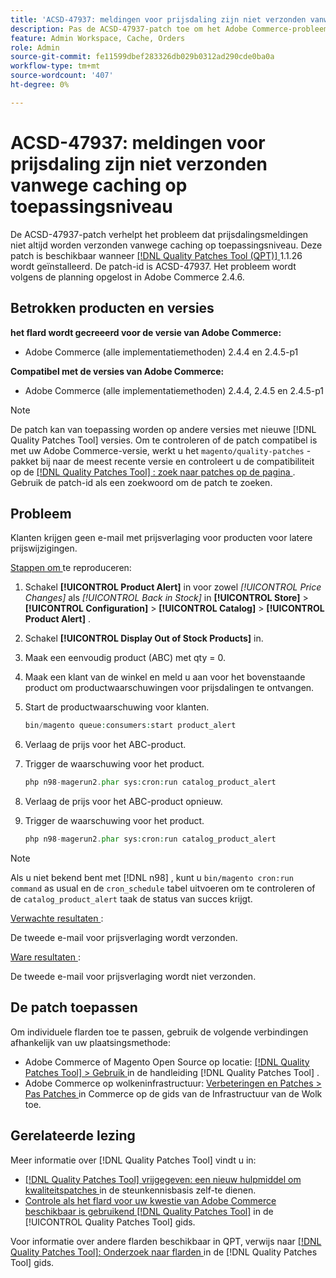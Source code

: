 ```yaml
---
title: 'ACSD-47937: meldingen voor prijsdaling zijn niet verzonden vanwege caching op toepassingsniveau'
description: Pas de ACSD-47937-patch toe om het Adobe Commerce-probleem op te lossen, waarbij prijsdalingsmeldingen niet altijd worden verzonden als gevolg van caching op toepassingsniveau.
feature: Admin Workspace, Cache, Orders
role: Admin
source-git-commit: fe11599dbef283326db029b0312ad290cde0ba0a
workflow-type: tm+mt
source-wordcount: '407'
ht-degree: 0%

---
```


# ACSD-47937: meldingen voor prijsdaling zijn niet verzonden vanwege caching op toepassingsniveau

De ACSD-47937-patch verhelpt het probleem dat prijsdalingsmeldingen niet altijd worden verzonden vanwege caching op toepassingsniveau. Deze patch is beschikbaar wanneer [[!DNL Quality Patches Tool (QPT)] ](https://experienceleague.adobe.com/en/docs/commerce-knowledge-base/kb/announcements/commerce-announcements/magento-quality-patches-released-new-tool-to-self-serve-quality-patches) 1.1.26 wordt geïnstalleerd. De patch-id is ACSD-47937. Het probleem wordt volgens de planning opgelost in Adobe Commerce 2.4.6.

## Betrokken producten en versies

**het flard wordt gecreeerd voor de versie van Adobe Commerce:**

* Adobe Commerce (alle implementatiemethoden) 2.4.4 en 2.4.5-p1

**Compatibel met de versies van Adobe Commerce:**

* Adobe Commerce (alle implementatiemethoden) 2.4.4, 2.4.5 en 2.4.5-p1

>[!NOTE]
>
>De patch kan van toepassing worden op andere versies met nieuwe [!DNL Quality Patches Tool] versies. Om te controleren of de patch compatibel is met uw Adobe Commerce-versie, werkt u het `magento/quality-patches` -pakket bij naar de meest recente versie en controleert u de compatibiliteit op de [[!DNL Quality Patches Tool] : zoek naar patches op de pagina ](https://experienceleague.adobe.com/tools/commerce-quality-patches/index.html) . Gebruik de patch-id als een zoekwoord om de patch te zoeken.

## Probleem

Klanten krijgen geen e-mail met prijsverlaging voor producten voor latere prijswijzigingen.

<u> Stappen om </u> te reproduceren:

1. Schakel **[!UICONTROL Product Alert]** in voor zowel *[!UICONTROL Price Changes]* als *[!UICONTROL Back in Stock]* in **[!UICONTROL Store]** > **[!UICONTROL Configuration]** > **[!UICONTROL Catalog]** > **[!UICONTROL Product Alert]** .
1. Schakel **[!UICONTROL Display Out of Stock Products]** in.
1. Maak een eenvoudig product (ABC) met qty = 0.
1. Maak een klant van de winkel en meld u aan voor het bovenstaande product om productwaarschuwingen voor prijsdalingen te ontvangen.
1. Start de productwaarschuwing voor klanten.

   ```PHP
   bin/magento queue:consumers:start product_alert
   ```

1. Verlaag de prijs voor het ABC-product.
1. Trigger de waarschuwing voor het product.

   ```PHP
   php n98-magerun2.phar sys:cron:run catalog_product_alert
   ```

1. Verlaag de prijs voor het ABC-product opnieuw.
1. Trigger de waarschuwing voor het product.

   ```PHP
   php n98-magerun2.phar sys:cron:run catalog_product_alert
   ```

>[!NOTE]
>
>Als u niet bekend bent met [!DNL n98] , kunt u `bin/magento cron:run command` as usual en de `cron_schedule` tabel uitvoeren om te controleren of de `catalog_product_alert` taak de status van succes krijgt.

<u> Verwachte resultaten </u>:

De tweede e-mail voor prijsverlaging wordt verzonden.

<u> Ware resultaten </u>:

De tweede e-mail voor prijsverlaging wordt niet verzonden.

## De patch toepassen

Om individuele flarden toe te passen, gebruik de volgende verbindingen afhankelijk van uw plaatsingsmethode:

* Adobe Commerce of Magento Open Source op locatie: [[!DNL Quality Patches Tool]  > Gebruik ](/help/tools/quality-patches-tool/usage.md) in de handleiding [!DNL Quality Patches Tool] .
* Adobe Commerce op wolkeninfrastructuur: [ Verbeteringen en Patches > Pas Patches ](https://experienceleague.adobe.com/docs/commerce-cloud-service/user-guide/develop/upgrade/apply-patches.html) in Commerce op de gids van de Infrastructuur van de Wolk toe.

## Gerelateerde lezing

Meer informatie over [!DNL Quality Patches Tool] vindt u in:

* [[!DNL Quality Patches Tool]  vrijgegeven: een nieuw hulpmiddel om kwaliteitspatches ](https://experienceleague.adobe.com/en/docs/commerce-knowledge-base/kb/announcements/commerce-announcements/magento-quality-patches-released-new-tool-to-self-serve-quality-patches) in de steunkennisbasis zelf-te dienen.
* [ Controle als het flard voor uw kwestie van Adobe Commerce beschikbaar is gebruikend  [!DNL Quality Patches Tool]](/help/tools/quality-patches-tool/patches-available-in-qpt/check-patch-for-magento-issue-with-magento-quality-patches.md) in de [!UICONTROL Quality Patches Tool] gids.


Voor informatie over andere flarden beschikbaar in QPT, verwijs naar [[!DNL Quality Patches Tool]: Onderzoek naar flarden ](https://experienceleague.adobe.com/tools/commerce-quality-patches/index.html) in de [!DNL Quality Patches Tool] gids.
